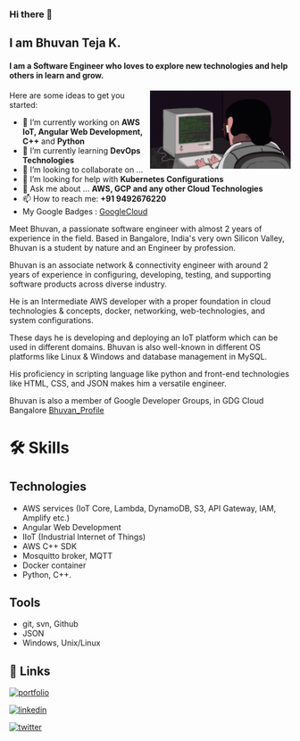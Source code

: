 ### Hi there 👋

## I am Bhuvan Teja K.
#### I am a Software Engineer who loves to explore new technologies and help others in learn and grow.


<!-- **kbhuvanteja/kbhuvanteja** is a ✨ _special_ ✨ repository because its `README.md` (this file) appears on your GitHub profile. -->
<img align="right" src="https://github.com/kbhuvanteja/kbhuvanteja/blob/main/devtype.gif" width="50%"/>

Here are some ideas to get you started:

- 🔭 I’m currently working on **AWS IoT, Angular Web Development, C++** and **Python**
- 🌱 I’m currently learning **DevOps Technologies**
- 👯 I’m looking to collaborate on ...
- 🤔 I’m looking for help with **Kubernetes Configurations**
- 💬 Ask me about ... **AWS, GCP and any other Cloud Technologies**
- 📫 How to reach me: **+91 9492676220**
- My Google Badges : [GoogleCloud](https://www.cloudskillsboost.google/public_profiles/6a48b1a3-75fd-4abe-8741-4f8a862b96e2)

Meet Bhuvan, a passionate software engineer with almost 2 years of experience in the field. Based in Bangalore, India's very own Silicon Valley, Bhuvan is a student by nature and an Engineer by profession.

Bhuvan is an associate network & connectivity engineer with around 2 years of experience in configuring, developing, testing, and supporting software products across diverse industry.

He is an Intermediate AWS developer with a proper foundation in cloud technologies & concepts, docker, networking, web-technologies, and system configurations. 

These days he is developing and deploying an IoT platform which can be used in different domains. Bhuvan is also well-known in different OS platforms like Linux & Windows and database management in MySQL.

His proficiency in scripting language like python and front-end technologies like HTML, CSS, and JSON makes him a versatile engineer.

Bhuvan is also a member of Google Developer Groups, in GDG Cloud Bangalore [Bhuvan_Profile](https://developers.google.com/profile/u/bhuvantejak)

# 🛠 Skills

## Technologies

- AWS services (IoT Core, Lambda, DynamoDB, S3, API Gateway, IAM, Amplify etc.)
- Angular Web Development
- IIoT (Industrial Internet of Things)
- AWS C++ SDK
- Mosquitto broker, MQTT
- Docker container
- Python, C++.

## Tools

- git, svn, Github
- JSON
- Windows, Unix/Linux

## 🔗 Links

[![portfolio](https://img.shields.io/badge/my_portfolio-000?style=for-the-badge&logo=ko-fi&logoColor=white)](https://techmagnets.com/)

[![linkedin](https://img.shields.io/badge/linkedin-0A66C2?style=for-the-badge&logo=linkedin&logoColor=white)](https://www.linkedin.com/in/bhuvan-teja)

[![twitter](https://img.shields.io/badge/twitter-1DA1F2?style=for-the-badge&logo=twitter&logoColor=white)](https://google.com/)
